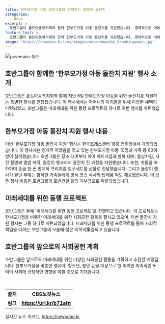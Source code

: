 ```yaml
---
title: 한부모가정 아동 호반그룹과 함께하는 특별한 돌잔치
categories:
  - News
excerpt: >
  호반그룹이 홀트아동복지회와 함께 한부모가정 아동 돌잔치를 지원했습니다. 경제적으로 어려움을 겪는 가정의 아동들을 위해 행사를 열고, 장소 대여부터 돌잡이 행사까지 전 과정을 지원했습니다. 또한, 순금 한 돈 반지와 프리미엄 침구세트를 선물로 전달하고, 양식 코스 식사와 답례품 떡도 제공했습니다. 이번 행사는 호반그룹과 호반건설 등 임직원의 기부금으로 이뤄졌으며, 올해에는 미래세대를 위한 동행 프로젝트를 기획하고 한부모가정과 영유아, 청소년, 청년 등을 위한 다양한 사회공헌 활동을 진행할 예정입니다. [출처: CBS노컷뉴스]
feature_text: >
  호반그룹이 홀트아동복지회와 함께 한부모가정 아동 돌잔치를 지원했습니다. 경제적으로 어려움을 겪는 가정의 아동들을 위해 행사를 열고, 장소 대여부터 돌잡이 행사까지 전 과정을 지원했습니다. 또한, 순금 한 돈 반지와 프리미엄 침구세트를 선물로 전달하고, 양식 코스 식사와 답례품 떡도 제공했습니다. 이번 행사는 호반그룹과 호반건설 등 임직원의 기부금으로 이뤄졌으며, 올해에는 미래세대를 위한 동행 프로젝트를 기획하고 한부모가정과 영유아, 청소년, 청년 등을 위한 다양한 사회공헌 활동을 진행할 예정입니다. [출처: CBS노컷뉴스]
image: 'https://newsdao.kr/res/images/meta/newsdao_breakingnews.jpg'
---
```


<p><img src="https://newsdao.kr/res/images/meta/newsdao_breakingnews.jpg" alt="pcversion 속보" /></p>

<h2 data-ke-size="size26">호반그룹이 함께한 '한부모가정 아동 돌잔치 지원' 행사 소개</h2>

<p data-ke-size="size16">호반그룹은 홀트아동복지회와 함께 지난 6일 한부모가정 아동을 위한 돌잔치를 지원하는 특별한 행사를 진행했습니다. 이 행사에서는 어머니와 아이들을 위해 다양한 혜택이 마련되었고, 호반그룹은 미래세대를 위한 동행 프로젝트의 하나로 이번 행사를 마련했습니다.</p>

<h2 data-ke-size="size26">한부모가정 아동 돌잔치 지원 행사 내용</h2>

<p data-ke-size="size16">이번 '한부모가정 아동 돌잔치 지원' 행사는 한국프레스센터 18층 연회장에서 개최되었습니다. 이 행사에는 경제적 어려움을 겪고 있는 한부모가정 아동 10명과 가족 등 60여 명이 참석했습니다. 호반그룹은 장소 대여부터 헤어 메이크업과 한복 대여, 돌상차림, 사진 촬영과 앨범 제작, 돌잡이 행사까지 돌잔치 전 과정을 지원했습니다. 또한, 첫돌을 축하하며 순금 한 돈 반지와 프리미엄 침구세트를 선물로 전달했습니다. 그리고 돌잡이 행사가 끝난 후에는 참석한 가족들에게 양식 코스 식사와 답례품 떡도 제공됐습니다. 이 모든 행사 비용은 호반그룹과 호반건설 등의 기부금으로 마련되었습니다.</p>

<h2 data-ke-size="size26">미래세대를 위한 동행 프로젝트</h2>

<p data-ke-size="size16">호반그룹은 올해 '미래세대를 위한 동행 프로젝트'를 진행하고 있습니다. 이 프로젝트는 한부모가정을 비롯한 미래세대를 위한 사회공헌 활동을 펼치고 있으며, 이번 돌잔치 지원 행사는 그중 하나로 마련되었습니다. 미래세대를 위한 동행 프로젝트를 통해 사회적 책임을 다하는 호반그룹의 모습에 많은 이목이集결되고 있습니다.</p>

<h2 data-ke-size="size26">호반그룹의 앞으로의 사회공헌 계획</h2>

<p data-ke-size="size16">호반그룹은 앞으로도 미래세대를 위한 다양한 사회공헌 활동을 기획하고 추진할 예정입니다. 한부모가정을 비롯한 영유아, 청소년, 청년 등을 대상으로 한 이러한 지속적인 노력이 사회에 긍정적인 영향을 미칠 것으로 기대됩니다.</p>

<p data-ke-size="size16">&nbsp;</p>

<table>
    <tbody>
        <tr>
            <td style="text-align: center;"><b>출처</b></td>
            <td style="text-align: center;"><b>CBS노컷뉴스</b></td>
        </tr>
        <tr>
            <td style="text-align: center;"><b>링크</b></td>
            <td style="text-align: center;"><b><a href="https://url.kr/b71afn">https://url.kr/b71afn</a></b></td>
        </tr>
    </tbody>
</table>
실시간 뉴스 속보는, <a href="https://newsdao.kr" rel="dofollow">https://newsdao.kr</a>


